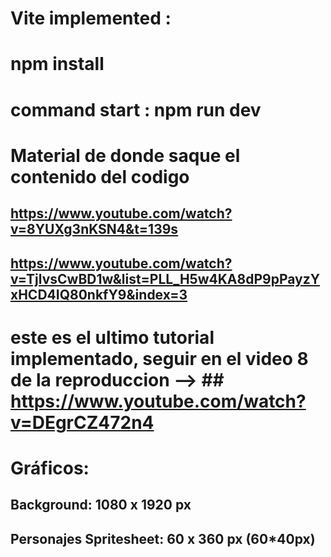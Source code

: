 # Vite implemented :
# npm install
# command start : npm run dev

# Material de donde saque el contenido del codigo
## https://www.youtube.com/watch?v=8YUXg3nKSN4&t=139s
## https://www.youtube.com/watch?v=TjlvsCwBD1w&list=PLL_H5w4KA8dP9pPayzYxHCD4IQ80nkfY9&index=3

# este es el ultimo tutorial implementado, seguir en el video 8 de la reproduccion --> ## https://www.youtube.com/watch?v=DEgrCZ472n4

# Gráficos:
## Background: 1080 x 1920 px
## Personajes Spritesheet: 60 x 360 px (60*40px)